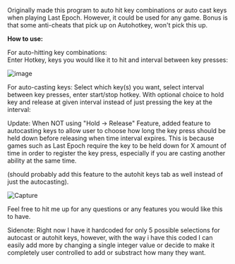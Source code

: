 Originally made this program to auto hit key combinations or auto cast keys when playing Last Epoch.  However, it could be used for any game.
Bonus is that some anti-cheats that pick up on Autohotkey, won't pick this up.


<b>How to use:</b>

For auto-hitting key combinations:  
Enter Hotkey, keys you would like it to hit and interval between key presses:

![image](https://github.com/jxfuller1/Auto-KeyCrafter/assets/123666150/a88e4b33-facf-471c-9abf-43b6a4421bee)

For auto-casting keys:
Select which key(s) you want, select interval between key presses, enter start/stop hotkey.  With optional choice to hold key and release at given interval instead of just pressing the key at the interval:

Update:  When NOT using "Hold -> Release" Feature, added feature to autocasting keys to allow user to choose how long the key press should be held down before releasing when time interval expires.  This is because games such as Last Epoch require the key to be held down for X amount of time in order to register the key press, especially if you are casting another ability at the same time.

(should probably add this feature to the autohit keys tab as well instead of just the autocasting).

![Capture](https://github.com/jxfuller1/Auto-KeyCrafter/assets/123666150/aa027f79-d3d1-4b9e-9ded-9bad32db7062)

Feel free to hit me up for any questions or any features you would like this to have.

Sidenote:  Right now I have it hardcoded for only 5 possible selections for autocast or autohit keys, however, with the way i have this coded
I can easily add more by changing a single integer value or decide to make it completely user controlled to add or substract how many they want.

